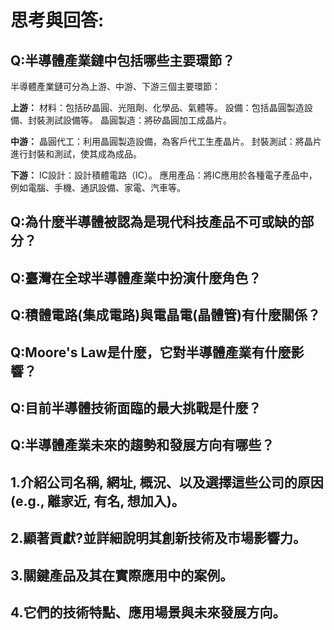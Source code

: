 # 思考與回答:

## Q:半導體產業鏈中包括哪些主要環節？<br>
半導體產業鏈可分為上游、中游、下游三個主要環節：<br>

**上游：**
材料：包括矽晶圓、光阻劑、化學品、氣體等。
設備：包括晶圓製造設備、封裝測試設備等。
晶圓製造：將矽晶圓加工成晶片。<br>

**中游：**
晶圓代工：利用晶圓製造設備，為客戶代工生產晶片。
封裝測試：將晶片進行封裝和測試，使其成為成品。<br>

**下游：**
IC設計：設計積體電路（IC）。
應用產品：將IC應用於各種電子產品中，例如電腦、手機、通訊設備、家電、汽車等。
## Q:為什麼半導體被認為是現代科技產品不可或缺的部分？


## Q:臺灣在全球半導體產業中扮演什麼角色？<br>


## Q:積體電路(集成電路)與電晶電(晶體管)有什麼關係？<br>


## Q:Moore's Law是什麼，它對半導體產業有什麼影響？<br>


## Q:目前半導體技術面臨的最大挑戰是什麼？<br>


## Q:半導體產業未來的趨勢和發展方向有哪些？<br>


## 1.介紹公司名稱, 網址, 概況、以及選擇這些公司的原因 (e.g., 離家近, 有名, 想加入)。

## 2.顯著貢獻?並詳細說明其創新技術及市場影響力。

## 3.關鍵產品及其在實際應用中的案例。

## 4.它們的技術特點、應用場景與未來發展方向。

